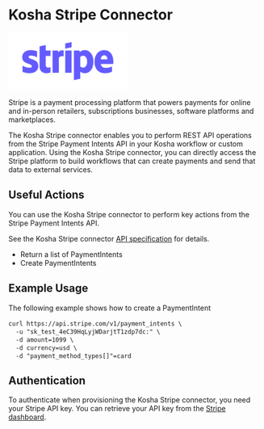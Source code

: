 # Kosha Stripe Connector

![stripe-logo](images/stripe-logo.png)

Stripe is a payment processing platform that powers payments for online and in-person retailers, subscriptions businesses, software platforms and marketplaces.

The Kosha Stripe connector enables you to perform REST API operations from the Stripe Payment Intents API in your Kosha workflow or custom application. Using the Kosha Stripe connector, you can directly access the Stripe platform to build workflows that can create payments and send that data to external services.

## Useful Actions

You can use the Kosha Stripe connector to perform key actions from the Stripe Payment Intents API.

See the Kosha Stripe connector [API specification](openapi.json) for details. 

* Return a list of PaymentIntents
* Create PaymentIntents 

## Example Usage

The following example shows how to create a PaymentIntent

```
curl https://api.stripe.com/v1/payment_intents \
  -u "sk_test_4eC39HqLyjWDarjtT1zdp7dc:" \
  -d amount=1099 \
  -d currency=usd \
  -d "payment_method_types[]"=card
```

## Authentication

To authenticate when provisioning the Kosha Stripe connector, you need your Stripe API key. You can retrieve your API key from the [Stripe dashboard](https://dashboard.stripe.com/login).
